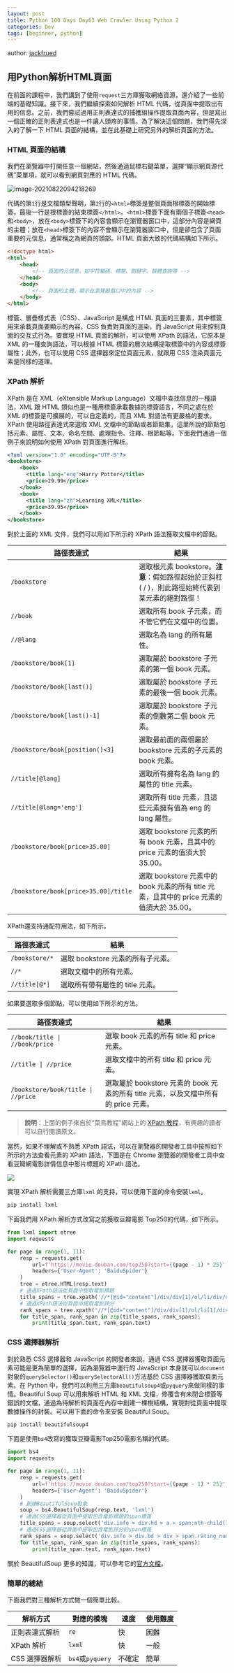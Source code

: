 ```yaml
---
layout: post
title: Python 100 Days Day63 Web Crawler Using Python 2
categories: Dev
tags: [beginner, python]
---
```


author: [jackfrued](https://github.com/jackfrued/Python-100-Days)

## 用Python解析HTML頁面

在前面的課程中，我們講到了使用`request`三方庫獲取網絡資源，還介紹了一些前端的基礎知識。接下來，我們繼續探索如何解析 HTML 代碼，從頁面中提取出有用的信息。之前，我們嘗試過用正則表達式的捕獲組操作提取頁面內容，但是寫出一個正確的正則表達式也是一件讓人頭疼的事情。為了解決這個問題，我們得先深入的了解一下 HTML 頁面的結構，並在此基礎上研究另外的解析頁面的方法。

<!-- more -->

### HTML 頁面的結構

我們在瀏覽器中打開任意一個網站，然後通過鼠標右鍵菜單，選擇“顯示網頁源代碼”菜單項，就可以看到網頁對應的 HTML 代碼。

![image-20210822094218269](https://gitee.com/jackfrued/mypic/raw/master/20210822094218.png)

代碼的第`1`行是文檔類型聲明，第`2`行的`<html>`標簽是整個頁面根標簽的開始標簽，最後一行是根標簽的結束標簽`</html>`。`<html>`標簽下面有兩個子標簽`<head>`和`<body>`，放在`<body>`標簽下的內容會顯示在瀏覽器窗口中，這部分內容是網頁的主體；放在`<head>`標簽下的內容不會顯示在瀏覽器窗口中，但是卻包含了頁面重要的元信息，通常稱之為網頁的頭部。HTML 頁面大致的代碼結構如下所示。

```html
<!doctype html>
<html>
    <head>
        <!-- 頁面的元信息，如字符編碼、標題、關鍵字、媒體查詢等 -->
    </head>
    <body>
        <!-- 頁面的主體，顯示在瀏覽器窗口中的內容 -->
    </body>
</html>
```

標簽、層疊樣式表（CSS）、JavaScript 是構成 HTML 頁面的三要素，其中標簽用來承載頁面要顯示的內容，CSS 負責對頁面的渲染，而 JavaScript 用來控制頁面的交互式行為。要實現 HTML 頁面的解析，可以使用 XPath 的語法，它原本是 XML 的一種查詢語法，可以根據 HTML 標簽的層次結構提取標簽中的內容或標簽屬性；此外，也可以使用 CSS 選擇器來定位頁面元素，就跟用 CSS 渲染頁面元素是同樣的道理。

### XPath 解析

XPath 是在 XML（eXtensible Markup Language）文檔中查找信息的一種語法，XML 跟 HTML 類似也是一種用標簽承載數據的標簽語言，不同之處在於 XML 的標簽是可擴展的，可以自定義的，而且 XML 對語法有更嚴格的要求。XPath 使用路徑表達式來選取 XML 文檔中的節點或者節點集，這里所說的節點包括元素、屬性、文本、命名空間、處理指令、注釋、根節點等。下面我們通過一個例子來說明如何使用 XPath 對頁面進行解析。

```xml
<?xml version="1.0" encoding="UTF-8"?>
<bookstore>
    <book>
      <title lang="eng">Harry Potter</title>
      <price>29.99</price>
    </book>
    <book>
      <title lang="zh">Learning XML</title>
      <price>39.95</price>
    </book>
</bookstore>
```

對於上面的 XML 文件，我們可以用如下所示的 XPath 語法獲取文檔中的節點。

| 路徑表達式      | 結果                                                         |
| --------------- | ------------------------------------------------------------ |
| `/bookstore`    | 選取根元素 bookstore。**注意**：假如路徑起始於正斜杠( / )，則此路徑始終代表到某元素的絕對路徑！ |
| `//book`        | 選取所有 book 子元素，而不管它們在文檔中的位置。             |
| `//@lang`       | 選取名為 lang 的所有屬性。                                  |
| `/bookstore/book[1]`               | 選取屬於 bookstore 子元素的第一個 book 元素。                |
| `/bookstore/book[last()]`          | 選取屬於 bookstore 子元素的最後一個 book 元素。              |
| `/bookstore/book[last()-1]`        | 選取屬於 bookstore 子元素的倒數第二個 book 元素。            |
| `/bookstore/book[position()<3]`    | 選取最前面的兩個屬於 bookstore 元素的子元素的 book 元素。    |
| `//title[@lang]`                   | 選取所有擁有名為 lang 的屬性的 title 元素。                  |
| `//title[@lang='eng']`             | 選取所有 title 元素，且這些元素擁有值為 eng 的 lang 屬性。   |
| `/bookstore/book[price>35.00]`     | 選取 bookstore 元素的所有 book 元素，且其中的 price 元素的值須大於 35.00。 |
| `/bookstore/book[price>35.00]/title` | 選取 bookstore 元素中的 book 元素的所有 title 元素，且其中的 price 元素的值須大於 35.00。 |

XPath還支持通配符用法，如下所示。

| 路徑表達式     | 結果                              |
| -------------- | --------------------------------- |
| `/bookstore/*` | 選取 bookstore 元素的所有子元素。 |
| `//*`          | 選取文檔中的所有元素。            |
| `//title[@*]`  | 選取所有帶有屬性的 title 元素。   |

如果要選取多個節點，可以使用如下所示的方法。

| 路徑表達式                         | 結果                                                         |
| ---------------------------------- | ------------------------------------------------------------ |
| `//book/title \| //book/price`     | 選取 book 元素的所有 title 和 price 元素。                   |
| `//title \| //price`               | 選取文檔中的所有 title 和 price 元素。                       |
| `/bookstore/book/title \| //price` | 選取屬於 bookstore 元素的 book 元素的所有 title 元素，以及文檔中所有的 price 元素。 |

> **說明**：上面的例子來自於“菜鳥教程”網站上的 [XPath 教程](<https://www.runoob.com/xpath/xpath-tutorial.html>)，有興趣的讀者可以自行閱讀原文。

當然，如果不理解或不熟悉 XPath 語法，可以在瀏覽器的開發者工具中按照如下所示的方法查看元素的 XPath 語法，下圖是在 Chrome 瀏覽器的開發者工具中查看豆瓣網電影詳情信息中影片標題的 XPath 語法。

![](https://gitee.com/jackfrued/mypic/raw/master/20210822093707.png)

實現 XPath 解析需要三方庫`lxml` 的支持，可以使用下面的命令安裝`lxml`。

```bash
pip install lxml
```

下面我們用 XPath 解析方式改寫之前獲取豆瓣電影 Top250的代碼，如下所示。

```python
from lxml import etree
import requests

for page in range(1, 11):
    resp = requests.get(
        url=f'https://movie.douban.com/top250?start={(page - 1) * 25}',
        headers={'User-Agent': 'BaiduSpider'}
    )
    tree = etree.HTML(resp.text)
    # 通過XPath語法從頁面中提取電影標題
    title_spans = tree.xpath('//*[@id="content"]/div/div[1]/ol/li/div/div[2]/div[1]/a/span[1]')
    # 通過XPath語法從頁面中提取電影評分
    rank_spans = tree.xpath('//*[@id="content"]/div/div[1]/ol/li[1]/div/div[2]/div[2]/div/span[2]')
    for title_span, rank_span in zip(title_spans, rank_spans):
        print(title_span.text, rank_span.text)
```

### CSS 選擇器解析

對於熟悉 CSS 選擇器和 JavaScript 的開發者來說，通過 CSS 選擇器獲取頁面元素可能是更為簡單的選擇，因為瀏覽器中運行的 JavaScript 本身就可以`document`對象的`querySelector()`和`querySelectorAll()`方法基於 CSS 選擇器獲取頁面元素。在 Python 中，我們可以利用三方庫`beautifulsoup4`或`pyquery`來做同樣的事情。Beautiful Soup 可以用來解析 HTML 和 XML 文檔，修覆含有未閉合標簽等錯誤的文檔，通過為待解析的頁面在內存中創建一棵樹結構，實現對從頁面中提取數據操作的封裝。可以用下面的命令來安裝 Beautiful Soup。

```bash
pip install beautifulsoup4
```

下面是使用`bs4`改寫的獲取豆瓣電影Top250電影名稱的代碼。

```python
import bs4
import requests

for page in range(1, 11):
    resp = requests.get(
        url=f'https://movie.douban.com/top250?start={(page - 1) * 25}',
        headers={'User-Agent': 'BaiduSpider'}
    )
    # 創建BeautifulSoup對象
    soup = bs4.BeautifulSoup(resp.text, 'lxml')
    # 通過CSS選擇器從頁面中提取包含電影標題的span標簽
    title_spans = soup.select('div.info > div.hd > a > span:nth-child(1)')
    # 通過CSS選擇器從頁面中提取包含電影評分的span標簽
    rank_spans = soup.select('div.info > div.bd > div > span.rating_num')
    for title_span, rank_span in zip(title_spans, rank_spans):
        print(title_span.text, rank_span.text)
```

關於 BeautifulSoup 更多的知識，可以參考它的[官方文檔](https://www.crummy.com/software/BeautifulSoup/bs4/doc.zh/)。

###  簡單的總結

下面我們對三種解析方式做一個簡單比較。

| 解析方式       | 對應的模塊       | 速度   | 使用難度 |
| -------------- | ---------------- | ------ | -------- |
| 正則表達式解析 | `re`             | 快     | 困難     |
| XPath 解析     | `lxml`           | 快     | 一般     |
| CSS 選擇器解析 | `bs4`或`pyquery` | 不確定 | 簡單     |

